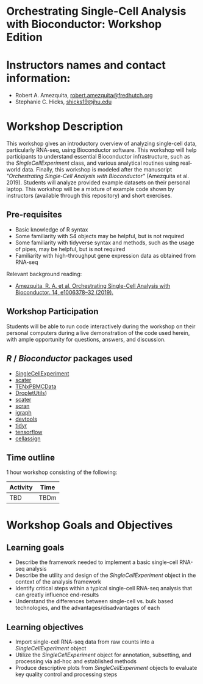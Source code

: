 # Orchestrating Single-Cell Analysis with Bioconductor: Workshop Edition

# Instructors names and contact information:

* Robert A. Amezquita, robert.amezquita@fredhutch.org
* Stephanie C. Hicks, shicks19@jhu.edu

# Workshop Description

This workshop gives an introductory overview of analyzing single-cell data, particularly RNA-seq, using Bioconductor software. This workshop will help participants to understand essential Bioconductor infrastructure, such as the *SingleCellExperiment* class, and various analytical routines using real-world data. Finally, this workshop is modeled after the manuscript *"Orchestrating Single-Cell Analysis with Bioconductor"* (Amezquita et al. 2019). Students will analyze provided example datasets on their personal laptop. This workshop will be a mixture of example code shown by instructors (available through this repository) and short exercises.


## Pre-requisites

* Basic knowledge of R syntax
* Some familiarity with S4 objects may be helpful, but is not required
* Some familiarity with tidyverse syntax and methods, such as the usage of pipes, may be helpful, but is not required
* Familiarity with high-throughput gene expression data as obtained from RNA-seq

Relevant background reading:

* [Amezquita, R. A. et al. Orchestrating Single-Cell Analysis with Bioconductor. 14, e1006378–32 (2019).](https://www.biorxiv.org/content/10.1101/590562v1)


## Workshop Participation

Students will be able to run code interactively during the workshop on their personal computers during a live demonstration of the code used herein, with ample opportunity for questions, answers, and discussion.


## _R_ / _Bioconductor_ packages used

* [SingleCellExperiment](https://bioconductor.org/packages/SingleCellExperiment)
* [scater](https://bioconductor.org/packages/scater)
* [TENxPBMCData](https://bioconductor.org/packages/TENxPBMCData)
* [DropletUtils](https://bioconductor.org/packages/DropletUtils))
* [scater](https://bioconductor.org/packages/scater)
* [scran](https://bioconductor.org/packages/scran)
* [igraph](https://igraph.org/r/)
* [devtools](https://github.com/r-lib/devtools)
* [tidyr](https://tidyr.tidyverse.org)
* [tensorflow](https://tensorflow.rstudio.com)
* [cellassign](https://github.com/Irrationone/cellassign)


## Time outline

1 hour workshop consisting of the following:

| Activity                              | Time |
|---------------------------------------|------|
| TBD                                   | TBDm |


# Workshop Goals and Objectives

## Learning goals

* Describe the framework needed to implement a basic single-cell RNA-seq analysis
* Describe the utility and design of the *SingleCellExperiment* object in the context of the analysis framework
* Identify critical steps within a typical single-cell RNA-seq analysis that can greatly influence end-results
* Understand the differences between single-cell vs. bulk based technologies, and the advantages/disadvantages of each


## Learning objectives

* Import single-cell RNA-seq data from raw counts into a *SingleCellExperiment* object
* Utilize the *SingleCellExperiment* object for annotation, subsetting, and processing via ad-hoc and established methods
* Produce descriptive plots from *SingleCellExperiment* objects to evaluate key quality control and processing steps
